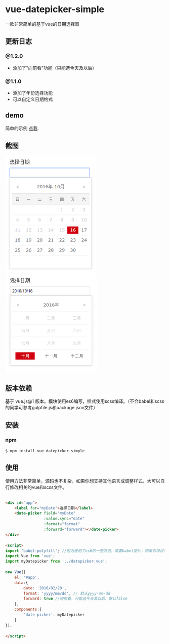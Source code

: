 # vue-datepicker-simple
一款非常简单的基于vue的日期选择器

## 更新日志

### @1.2.0
- 添加了"向前看"功能（只能选今天及以后）

### @1.1.0
- 添加了年份选择功能
- 可以自定义日期格式

## demo
简单的示例 [点我](http://dai-siki.github.io/vue-datepicker-simple/example/demo.html).

## 截图
![screenshot](screenshot/01.png)
![screenshot](screenshot/02.png)

## 版本依赖
基于 vue.js@1 版本。模块使用es6编写，样式使用scss编译。（不会babel和scss的同学可参考gulpfile.js和package.json文件）

## 安装
### npm
```shell
$ npm install vue-datepicker-simple
```

## 使用

使用方法非常简单，源码也不复杂，如果你想支持其他语言或调整样式，大可以自行修改相关的vue和scss文件。

```html

<div id="app">
	<label for="myDate">选择日期</label>
	<date-picker field="myDate"
				 :value.sync="date"
				 :format="format"
				 :forward="forward"></date-picker>
</div>

<script>
import 'babel-polyfill'; //因为使用了es6的一些方法，需要babel垫片，如果你项目中已有相关兼容性方案，可忽略
import Vue from 'vue';
import myDatepicker from '../datepicker.vue';

new Vue({
    el: '#app',
    data:{
        date: '2016/02/28',
		format: 'yyyy/mm/dd', // 默认yyyy-mm-dd
		forward: true //向前看，只能选今天及以后，默认false
    },
    components:{
        'date-picker': myDatepicker
    }
});

</script>
```

